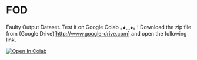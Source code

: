 # FOD
Faulty Output Dataset. Test it on Google Colab ｡◕‿◕｡ ! Download the zip file from (Google Drive)[http://www.google-drive.com] and open the following link.

<a href="https://colab.research.google.com/github/lorenzofezza00/fod/blob/main/analyze_dataset.ipynb" target="_parent"><img src="https://colab.research.google.com/assets/colab-badge.svg" alt="Open In Colab"/></a>
